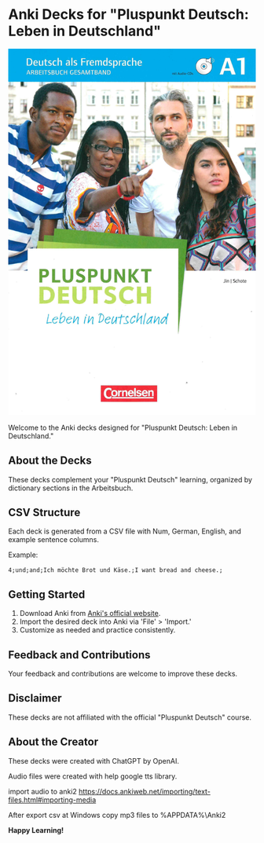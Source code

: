 # Anki Decks for "Pluspunkt Deutsch: Leben in Deutschland"

![Pluspunkt Logo](A1.png)

Welcome to the Anki decks designed for "Pluspunkt Deutsch: Leben in Deutschland."

## About the Decks

These decks complement your "Pluspunkt Deutsch" learning, organized by dictionary sections in the Arbeitsbuch.

## CSV Structure

Each deck is generated from a CSV file with Num, German, English, and example sentence columns.

Example:

    4;und;and;Ich möchte Brot und Käse.;I want bread and cheese.;  


## Getting Started

1. Download Anki from [Anki's official website](https://apps.ankiweb.net/).
2. Import the desired deck into Anki via 'File' > 'Import.'
3. Customize as needed and practice consistently.

## Feedback and Contributions

Your feedback and contributions are welcome to improve these decks.

## Disclaimer

These decks are not affiliated with the official "Pluspunkt Deutsch" course.

## About the Creator

These decks were created with ChatGPT by OpenAI.

Audio files were created with help google tts library.

import audio to anki2
https://docs.ankiweb.net/importing/text-files.html#importing-media

After export csv at Windows copy mp3 files to %APPDATA%\Anki2


**Happy Learning!**

 